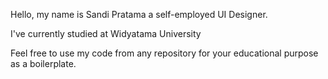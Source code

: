 Hello, my name is Sandi Pratama a self-employed UI Designer.

I've currently studied at Widyatama University

Feel free to use my code from any repository for your educational purpose as a boilerplate.
